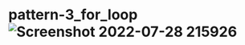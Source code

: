 # pattern-3_for_loop![Screenshot 2022-07-28 215926](https://user-images.githubusercontent.com/70971035/181590097-b8f770b0-d862-42ce-ad91-ccfa39ac864a.png)
